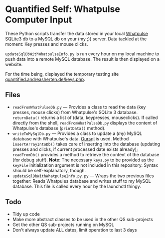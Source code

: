 # Quantified Self: Whatpulse Computer Input

These Python scripts transfer the data stored in your local [Whatpulse](http://whatpulse.org/) SQLite3 db to a MySQL db on your (my ;)) server. Data tackled at the moment: Key presses and mouse clicks.

`updateSqlDbWithWhatpulseInfo.py` is run every hour on my local machine to push data into a remote MySQL database. The result is then displayed on a website.

For the time being, displayed the temporary testing site [quantified.andreasherten.de/keys.php](quantified.andreasherten.de/keys.php).

## Files
  * `readFromWhatPulseDb.py` — Provides a class to read the data (key presses, mouse clicks) from Whatpulse's SQLite 3 database. `returnData()` returns a list of (data, keypresses, mouseclicks). If called directly from the shell, `readFromWhatPulseDb.py` displays the content of Whatpulse's database (`printData()` method).
  * `writeToMySqlDb.py` — Provides a class to update a (*my*) MySQL database with Whatpulse's data. [Oursql](https://pypi.python.org/pypi/oursql) is used. Method `insertArrayIntoDb()` takes care of inserting into the database (updating presses and clicks, if current processed date exists already); `readFromDb()` provides a method to retrieve the content of the database (for debug stuff). **Note**: The necessary `keys.py` to be provided as the `keyFile` initialization argument is not included in this repository. Syntax should be self-explanatory, though.
  * `updateSqlDbWithWhatpulseInfo.py.py` — Wraps the two previous files together: Reads Whatpules database and writes stuff to my MySQL database. This file is called every hour by the launchctl thingy.

## Todo
  * Tidy up code
  * Make more abstract classes to be used in the other QS sub-projects
  * Get the other QS sub-projects running on MySQL
  * Don't always update ALL dates, limit operation to last 3 days
